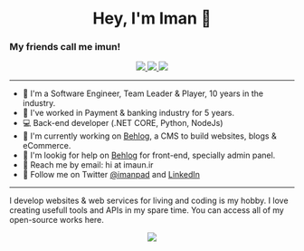 <h1 align="center">Hey, I'm Iman 👋</h1>
<h3>My friends call me imun!</h3>
<p align="center"> 
 <a href="https://twitter.com/intent/follow?screen_name=imanpad" alt="Follow me on Twitter">
   <img src="https://img.shields.io/twitter/url?label=Twitter&style=social&url=https%3A%2F%2Ftwitter.com%2Fimanpad" />
 </a>
 <a href="https://www.linkedin.com/in/inemati/" alt="Connect via LinkedIn">
   <img src="https://img.shields.io/badge/-LinkedIn-0072b1?style=flat&logo=Linkedin&logoColor=white" />
 </a>
 <a href="https://t.me/imuan" alt="Contact on Telegram">
   <img src="https://img.shields.io/badge/-@imuan-0072b1?style=social&logo=Telegram&logoColor=white" />
 </a>
</p>

---
- 💎 I'm a Software Engineer, Team Leader & Player, 10 years in the industry.
- 🏦 I've worked in Payment & banking industry for 5 years.
- 💻 Back-end developer (.NET CORE, Python, NodeJs)
- 🔭 I'm currently working on [Behlog](https://github.com/imaun/behlog), a CMS to build websites, blogs & eCommerce.
- 🤔 I'm lookig for help on [Behlog](https://github.com/imaun/behlog) for front-end, specially admin panel.
- 📧 Reach me by email: hi at imaun.ir
- 🔗 Follow me on Twitter [@imanpad](https://twitter.com/intent/follow?screen_name=imanpad) and [LinkedIn](https://www.linkedin.com/in/inemati)
---
I develop websites & web services for living and coding is my hobby. 
I love creating usefull tools and APIs in my spare time. You can access all of my open-source works here.

<p align="center">
  <img src="https://github-readme-stats.vercel.app/api?username=imaun&show_icons=true&count_private=true&include_all_commits=true" />
</p>
